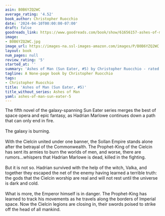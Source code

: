 ```yaml
---
asin: B0B6YZQ2WC
average_rating: '4.52'
book_author: Christopher Ruocchio
date: '2024-04-10T00:00:00-07:00'
draft: false
goodreads_link: https://www.goodreads.com/book/show/61656157-ashes-of-man
image:
- B0B6YZQ2WC.jpg
image_url: https://images-na.ssl-images-amazon.com/images/P/B0B6YZQ2WC.01._SCLZZZZZZZ.jpg
layout: book
num_pages: null
review_rating: '5'
started_at: ''
summary: 'Ashes of Man (Sun Eater, #5) by Christopher Ruocchio - rated 4.52/5 on Goodreads'
tagline: A None-page book by Christopher Ruocchio
tags:
- Christopher Ruocchio
title: 'Ashes of Man (Sun Eater, #5)'
title_without_series: Ashes of Man
yaml: ashes-of-man-sun-eater-5
---
```


The fifth novel of the galaxy-spanning Sun Eater series merges the best of space opera and epic fantasy, as Hadrian Marlowe continues down a path that can only end in fire.<br /><br />The galaxy is burning.<br /> <br />With the Cielcin united under one banner, the Sollan Empire stands alone after the betrayal of the Commonwealth. The Prophet-King of the Cielcin has sent its armies to burn the worlds of men, and worse, there are rumors...whispers that Hadrian Marlowe is dead, killed in the fighting.<br /> <br />But it is not so. Hadrian survived with the help of the witch, Valka, and together they escaped the net of the enemy having learned a terrible truth: the gods that the Cielcin worship are real and will not rest until the universe is dark and cold.<br /> <br />What is more, the Emperor himself is in danger. The Prophet-King has learned to track his movements as he travels along the borders of Imperial space. Now the Cielcin legions are closing in, their swords poised to strike off the head of all mankind.